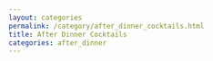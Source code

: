 ```yaml
---
layout: categories
permalink: /category/after_dinner_cocktails.html
title: After Dinner Cocktails
categories: after_dinner
---
```

